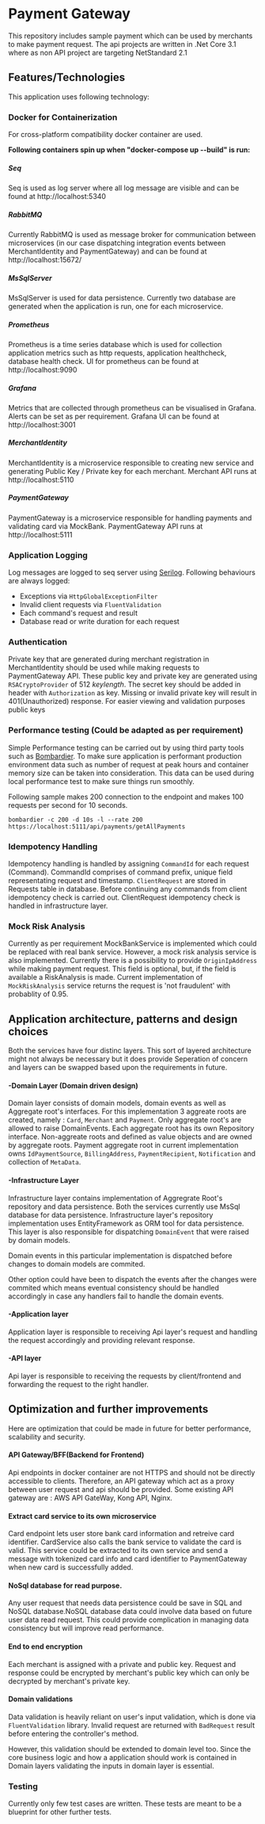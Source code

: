 # Payment Gateway

This repository includes sample payment which can be used by merchants to make payment request. The api projects are written in .Net Core 3.1 where as non API project are targeting NetStandard 2.1

## Features/Technologies

This application uses following technology:

### Docker for Containerization

For cross-platform compatibility docker container are used. 

**Following containers spin up when "docker-compose up --build" is run:**

##### _Seq_
Seq is used as log server where all log message are visible and can be found at http://localhost:5340

##### _RabbitMQ_
Currently RabbitMQ is used as message broker for communication between microservices (in our case dispatching integration events between MerchantIdentity and PaymentGateway) and can be found at http://localhost:15672/

##### _MsSqlServer_
MsSqlServer is used for data persistence. Currently two database are generated when the application is run, one for each microservice.

##### _Prometheus_
Prometheus is a time series database which is used for collection application metrics such as http requests, application healthcheck, database health check. UI for prometheus can be found at http://localhost:9090

##### _Grafana_
Metrics that are collected through prometheus can be visualised in Grafana. Alerts can be set as per requirement. Grafana UI can be found at http://localhost:3001

##### _MerchantIdentity_

MerchantIdentity is a microservice responsible to creating new service and generating Public Key / Private key for each merchant. Merchant API runs at http://localhost:5110

##### _PaymentGateway_
PaymentGateway is a microservice responsible for handling payments and validating card via MockBank. PaymentGateway API runs at http://localhost:5111


### Application Logging
Log messages are logged to seq server using [Serilog](https://serilog.net/).
Following behaviours are always logged:

- Exceptions via `HttpGlobalExceptionFilter`
- Invalid client requests via `FluentValidation`
- Each command's request and result
- Database read or write duration for each request

### Authentication
Private key that are generated during merchant registration in MerchantIdentity should be used while making requests to PaymentGateway API. These public key and private key are generated using `RSACryptoProvider` of 512 _keylength_. The secret key should be added in header with `Authorization` as key. Missing or invalid private key will result in 401(Unauthorized) response. For easier viewing and validation purposes public keys 


### Performance testing (Could be adapted as per requirement)
Simple Performance testing can be carried out by using third party tools such as [Bombardier](https://github.com/codesenberg/bombardier).
To make sure application is performant production environment data such as number of request at peak hours and container memory size can be taken into consideration. This data can be used during local performance test to make sure things run smoothly.

Following sample makes 200 connection to the endpoint and makes 100 requests per second for 10 seconds.

`bombardier -c 200 -d 10s -l --rate 200 https://localhost:5111/api/payments/getAllPayments`

### Idempotency Handling
Idempotency handling is handled by assigning `CommandId` for each request (Command). CommandId comprises of command prefix, unique field representating request and timestamp. `ClientRequest` are stored in Requests table in database. Before continuing any commands from client idempotency check is carried out. ClientRequest idempotency check is handled in infrastructure layer.

### Mock Risk Analysis
Currently as per requirement MockBankService is implemented which could be replaced with real bank service. However, a mock risk analysis service is also implemented. Currently there is a possibility to provide `OriginIpAddress` while making payment request. This field is optional, but, if the field is available a RiskAnalysis is made. Current implementation of `MockRiskAnalysis` service returns the request is 'not fraudulent' with probablity of 0.95.

## Application architecture, patterns and design choices
Both the services have four distinc layers. This sort of layered architecture might not always be necessary but it does provide Seperation of concern and layers can be swapped based upon the requirements in future.

#### -Domain Layer (Domain driven design)
Domain layer consists of domain models, domain events as well as Aggregate root's interfaces. For this implementation 3 aggreate roots are created, namely : `Card`, `Merchant` and `Payment`. Only aggregate root's are allowed to raise DomainEvents. Each aggregate root has its own Repository interface. Non-aggreate roots and defined as value objects and are owned by aggregate roots. Payment aggregate root in current implementation owns `IdPaymentSource`, `BillingAddress`, `PaymentRecipient`, `Notification` and collection of `MetaData`. 

#### -Infrastructure Layer
Infrastructure layer contains implementation of Aggregrate Root's repository and data persistence. Both the services currently use MsSql database for data persistence. Infrastructure layer's repository implementation uses EntityFramework as ORM tool for data persistence. This layer is also responsible for dispatching `DomainEvent` that were raised by domain models.

Domain events in this particular implementation is dispatched before changes to domain models are commited. 

Other option could have been to dispatch the events after the changes were commited which means eventual consistency should be handled accordingly in case any handlers fail to handle the domain events.

#### -Application layer
Application layer is responsible to receiving Api layer's request and handling the request accordingly and providing relevant response.

#### -API layer 
Api layer is responsible to receiving the requests by client/frontend and forwarding the request to the right handler.

## Optimization and further improvements
Here are optimization that could be made in future for better performance, scalability and security.

#### API Gateway/BFF(Backend for Frontend)
Api endpoints in docker container are not HTTPS and should not be directly accessible to clients. Therefore, an API gateway which act as a proxy between user request and api should be provided. Some existing API gateway are : AWS API GateWay, Kong API, Nginx.

#### Extract card service to its own microservice
Card endpoint lets user store bank card information and retreive card identifier. CardService also calls the bank service to validate the card is valid. This service could be extracted to its own service and send a message with tokenized card info and card identifier to PaymentGateway when new card is successfully added. 

#### NoSql database for read purpose.
Any user request that needs data persistence could be save in SQL and NoSQL database.NoSQL database data could involve data based on future user data read request. This could provide complication in managing data consistency but will improve read performance.

#### End to end encryption
Each merchant is assigned with a private and public key. Request and response could be encrypted by merchant's public key which can only be decrypted by merchant's private key.

#### Domain validations
Data validation is heavily reliant on user's input validation, which is done via `FluentValidation` library. Invalid request are returned with `BadRequest` result before entering the controller's method. 

However, this validation should be extended to domain level too. Since the core business logic and how a application should work is contained in Domain layers validating the inputs in domain layer is essential.

### Testing
Currently only few test cases are written. These tests are meant to be a blueprint for other further tests.